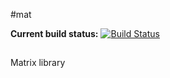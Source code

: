 #mat

**Current build status:**
[![Build Status](https://travis-ci.org/zelkatani/mat.svg?branch=master)](https://travis-ci.org/zelkatani/mat)
##

Matrix library
